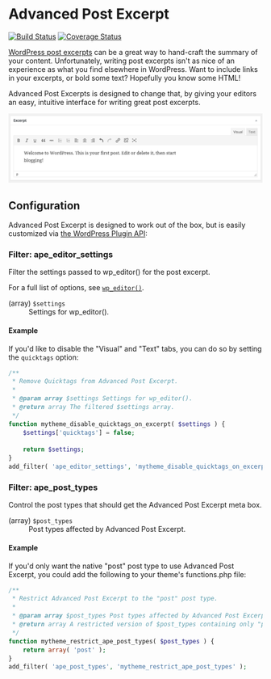 # Advanced Post Excerpt

[![Build Status](https://travis-ci.org/stevegrunwell/advanced-post-excerpt.svg?branch=master)](https://travis-ci.org/stevegrunwell/advanced-post-excerpt)
[![Coverage Status](https://coveralls.io/repos/github/stevegrunwell/advanced-post-excerpt/badge.svg?branch=develop)](https://coveralls.io/github/stevegrunwell/advanced-post-excerpt)

[WordPress post excerpts](https://codex.wordpress.org/Excerpt) can be a great way to hand-craft the summary of your content. Unfortunately, writing post excerpts isn't as nice of an experience as what you find elsewhere in WordPress. Want to include links in your excerpts, or bold some text? Hopefully you know some HTML!

Advanced Post Excerpts is designed to change that, by giving your editors an easy, intuitive interface for writing great post excerpts.

![A much better editing experience for post excerpts](plugin-repo-assets/screenshot-1.png)


## Configuration

Advanced Post Excerpt is designed to work out of the box, but is easily customized via [the WordPress Plugin API](https://codex.wordpress.org/Plugin_API):

### Filter: ape_editor_settings

Filter the settings passed to wp_editor() for the post excerpt.

For a full list of options, see [`wp_editor()`](https://codex.wordpress.org/Function_Reference/wp_editor).

<dl>
	<dt>(array) <code>$settings</code></dt>
	<dd>Settings for wp_editor().</dd>
</dl>

#### Example

If you'd like to disable the "Visual" and "Text" tabs, you can do so by setting the `quicktags` option:

```php
/**
 * Remove Quicktags from Advanced Post Excerpt.
 *
 * @param array $settings Settings for wp_editor().
 * @return array The filtered $settings array.
 */
function mytheme_disable_quicktags_on_excerpt( $settings ) {
	$settings['quicktags'] = false;

	return $settings;
}
add_filter( 'ape_editor_settings', 'mytheme_disable_quicktags_on_excerpt' );
```

### Filter: ape_post_types

Control the post types that should get the Advanced Post Excerpt meta box.

<dl>
	<dt>(array) <code>$post_types</code></dt>
	<dd>Post types affected by Advanced Post Excerpt.</dd>
</dl>

#### Example

If you'd only want the native "post" post type to use Advanced Post Excerpt, you could add the following to your theme's functions.php file:

```php
/**
 * Restrict Advanced Post Excerpt to the "post" post type.
 *
 * @param array $post_types Post types affected by Advanced Post Excerpt.
 * @return array A restricted version of $post_types containing only "post".
 */
function mytheme_restrict_ape_post_types( $post_types ) {
	return array( 'post' );
}
add_filter( 'ape_post_types', 'mytheme_restrict_ape_post_types' );
```

